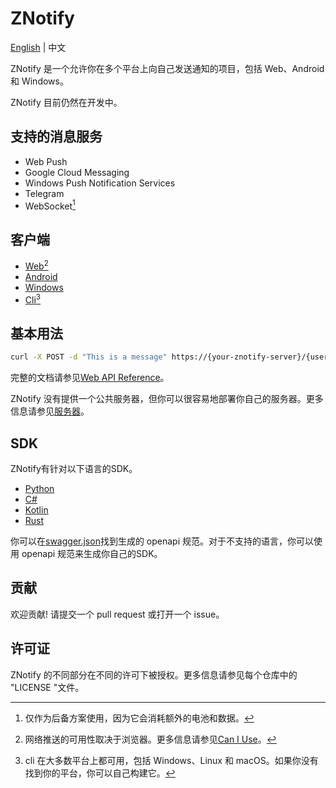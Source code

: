 # ZNotify

[English](https://github.com/ZNotify/.github/blob/master/profile/README.md) | 中文

ZNotify 是一个允许你在多个平台上向自己发送通知的项目，包括 Web、Android 和 Windows。

ZNotify 目前仍然在开发中。

## 支持的消息服务

- Web Push
- Google Cloud Messaging
- Windows Push Notification Services
- Telegram
- WebSocket[^1]

[^1]: 仅作为后备方案使用，因为它会消耗额外的电池和数据。

## 客户端

- [Web](https://github.com/ZNotify/frontend)[^2]
- [Android](https://github.com/ZNotify/android)
- [Windows](https://github.com/ZNotify/windows)
- [Cli](https://github.com/ZNotify/cli)[^3]
  
[^2]: 网络推送的可用性取决于浏览器。更多信息请参见[Can I Use](https://caniuse.com/push-api)。
[^3]: cli 在大多数平台上都可用，包括 Windows、Linux 和 macOS。如果你没有找到你的平台，你可以自己构建它。

## 基本用法

```bash
curl -X POST -d "This is a message" https://{your-znotify-server}/{user-id}
```

完整的文档请参见[Web API Reference](https://push.learningman.top/docs/index.html)。

ZNotify 没有提供一个公共服务器，但你可以很容易地部署你自己的服务器。更多信息请参见[服务器](https://github.com/ZNotify/server)。

## SDK

ZNotify有针对以下语言的SDK。

- [Python](https://github.com/ZNotify/py-sdk)
- [C#](https://github.com/ZNotify/cs-sdk)
- [Kotlin](https://github.com/ZNotify/kt-sdk)
- [Rust](https://github.com/ZNotify/rs-sdk)

你可以在[swagger.json](https://github.com/ZNotify/server/blob/master/docs/swagger.json)找到生成的 openapi 规范。对于不支持的语言，你可以使用 openapi 规范来生成你自己的SDK。

## 贡献

欢迎贡献! 请提交一个 pull request 或打开一个 issue。


## 许可证

ZNotify 的不同部分在不同的许可下被授权。更多信息请参见每个仓库中的 "LICENSE "文件。
